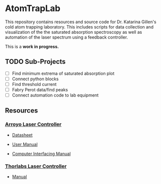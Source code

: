 # AtomTrapLab

This repository contains resources and source code for Dr. Katarina Gillen's
cold atom trapping laboratory. This includes scripts for data collection and
visualization of the the saturated absorption spectroscopy as well as automation
of the laser spectrum using a feedback controller.

This is a **work in progress.**

## TODO Sub-Projects

- [ ] Find minimum extrema of saturated absorption plot
- [ ] Connect python blocks
- [ ] Find threshold current
- [ ] Fabry Perot data/find peaks
- [ ] Connect automation code to lab equipment

## Resources

### [Arroyo Laser Controller](https://www.arroyoinstruments.com/product/6305-combosource-500ma/)

- [Datasheet](resources/arroyo/TEC_Datasheet-[6300-Series].pdf)

- [User Manual](resources/arroyo/TEC_User_Manual-[6300-Series].pdf)

- [Computer Interfacing Manual](resources/arroyo/Computer_Interfacing_Manual.pdf)

### [Thorlabs Laser Controller](https://www.thorlabs.com/thorproduct.cfm?partnumber=ITC502)

- [Manual](resources/thorlabs/Manual-[ITC500-Series].pdf)
